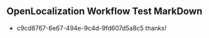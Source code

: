## OpenLocalization Workflow Test MarkDown
* c9cd8767-6e67-494e-9c4d-9fd607d5a8c5 thanks!

<!--HONumber=Aug16_HO1-->


